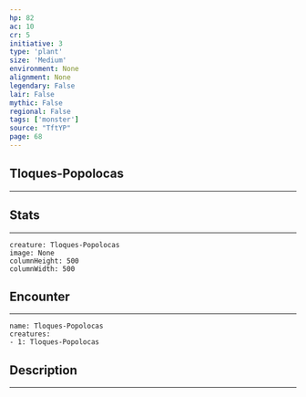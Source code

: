 ```yaml
---
hp: 82
ac: 10
cr: 5
initiative: 3
type: 'plant'    
size: 'Medium'
environment: None
alignment: None
legendary: False
lair: False
mythic: False
regional: False
tags: ['monster']
source: "TftYP"
page: 68
---
```


## Tloques-Popolocas
---



## Stats
---

```statblock
creature: Tloques-Popolocas
image: None
columnHeight: 500
columnWidth: 500
```

## Encounter
---

```encounter-table
name: Tloques-Popolocas
creatures:
- 1: Tloques-Popolocas
```

## Description
---




